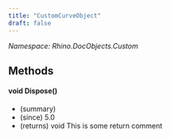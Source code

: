 ```yaml
---
title: "CustomCurveObject"
draft: false
---
```


*Namespace: Rhino.DocObjects.Custom*
## Methods
#### void Dispose()
- (summary) 
- (since) 5.0
- (returns) void This is some return comment
